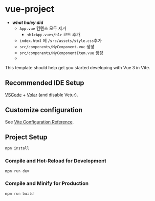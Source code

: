 # vue-project

- ***what haley did***
  - `App.vue` 컨텐츠 모두 제거   
    - `<h1>App.vue</h1>` 코드 추가
  - `index.html` 에 `/src/assets/style.css`추가
  - `src/components/MyComponent.vue` 생성
  - `src/components/MyComponentItem.vue` 생성
  - 
This template should help get you started developing with Vue 3 in Vite.

## Recommended IDE Setup

[VSCode](https://code.visualstudio.com/) + [Volar](https://marketplace.visualstudio.com/items?itemName=Vue.volar) (and disable Vetur).

## Customize configuration

See [Vite Configuration Reference](https://vitejs.dev/config/).

## Project Setup

```sh
npm install
```

### Compile and Hot-Reload for Development

```sh
npm run dev
```

### Compile and Minify for Production

```sh
npm run build
```
